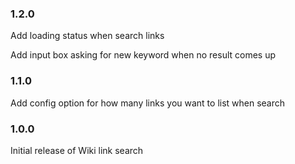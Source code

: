 ### 1.2.0

Add loading status when search links

Add input box asking for new keyword when no result comes up

### 1.1.0

Add config option for how many links you want to list when search

### 1.0.0

Initial release of Wiki link search
